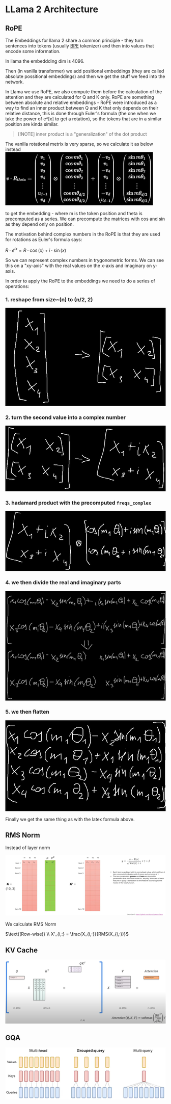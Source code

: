 # LLama 2 Architecture

## RoPE
The Embeddings for llama 2 share a common principle - they turn sentences into tokens (usually [BPE](https://huggingface.co/learn/llm-course/en/chapter6/5) tokenizer) and then into values that encode some information.

In llama the embeddding dim is 4096.

Then (in vanilla transformer) we add positional embeddings (they are called absolute possitional embeddings) and then we get the stuff we feed into the network.

In Llama we use RoPE, we also compute them before the calculation of the attention and they are calculated for Q and K only. RoPE are something between absolute and relative embeddings - RoPE were introduced as a way to find an inner product between Q and K that only depends on their relative distance, this is done through Euler's formula (the one when we take the power of e^[x] to get a rotation), so the tokens that are in a similar position are kinda similar.

>[!NOTE] inner product is a "generalization" of the dot product

The vanilla rotational metrix is very sparse, so we calculate it as below instead
![](../img/rotary2.png)

to get the embedding - where m is the token position and theta is precomputed as a series. We can precompute the matrices with cos and sin as they depend only on position.

The motivation behind complex numbers in the RoPE is that they are used for rotations as Euler's formula says:

$R\cdot e^{ix} = R \cdot \cos (x) + i \cdot \sin (x)$

So we can represent complex numbers in trygonometric forms. We can see this on a "xy-axis" with the real values on the x-axis and imaginary on y-axis.

In order to apply the RoPE to the embeddings we need to do a series of operations:

### 1. reshape from size~(n) to (n/2, 2)

![](./img/rope1.png)

### 2. turn the second value into a complex number

![](./img/rope2.png)

### 3. hadamard product with the precomputed `freqs_complex`

![](./img/rope3.png)

### 4. we then divide the real and imaginary parts

![](./img/rope4.png)

### 5. we then flatten

![](./img/rope5.png)

Finally we get the same thing as with the latex formula above.

## RMS Norm
Instead of layer norm

![](./img/layernorm.png)

We calculate RMS Norm

$\text{(Row-wise)} \\ X'_{i,:} = \frac{X_{i,:}}{RMS(X_{i,:})}$

## KV Cache

![](../img/kvcache.png)

## GQA

![](../img/attn_mechanisms.png)


